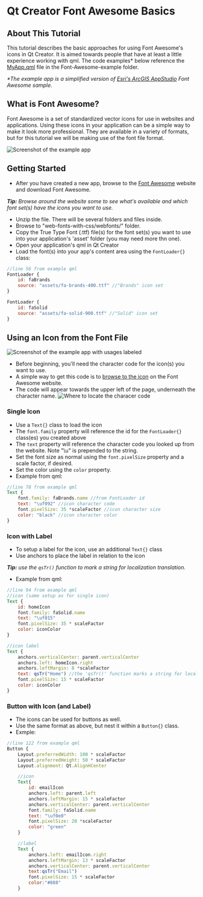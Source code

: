 # Qt Creator Font Awesome Basics

## About This Tutorial
This tutorial describes the basic approaches for using Font Awesome's icons in Qt Creator. It is aimed towards people that have at least a little experience working with qml. The code examples\* below reference the [MyApp.qml](Font-Awesome-example) file in the Font-Awesome-example folder.

_\*The example app is a simplified version of [Esri's ArcGIS AppStudio](https://doc.arcgis.com/en/appstudio/) Font Awesome sample._

## What is Font Awesome?
Font Awesome is a set of standardized vector icons for use in websites and applications. Using these icons in your application can be a simple way to make it look more professional. They are available in a variety of formats, but for this tutorial we will be making use of the font file format.

![Screenshot of the example app](/tutorial-assets/AppScreenshot.png)

## Getting Started
- After you have created a new app, browse to the [Font Awesome](https://fontawesome.com/ "Font Awesome") website and download Font Awesome.

_**Tip:** Browse around the website some to see what's available and which font set(s) have the icons you want to use._
- Unzip the file. There will be several folders and files inside.
- Browse to "web-fonts-with-css/webfonts/" folder.
- Copy the True Type Font (.ttf) file(s) for the font set(s) you want to use into your application's 'asset' folder (you may need more thn one).
- Open your application's qml in Qt Creator
- Load the font(s) into your app's content area using the ```FontLoader{}``` class:
```qml
//line 56 from example qml
FontLoader {
    id: faBrands
    source: "assets/fa-brands-400.ttf" //"Brands" icon set
}

FontLoader {
    id: faSolid
    source: "assets/fa-solid-900.ttf" //"Solid" icon set
}
```

## Using an Icon from the Font File

![Screenshot of the example app with usages labeled](/tutorial-assets/AppScreenshotLabels.png)

- Before beginning, you'll need the character code for the icon(s) you want to use.
- A simple way to get this code is to [browse to the icon](https://fontawesome.com/icons?d=gallery) on the Font Awesome website.
- The code will appear towards the upper left of the page, underneath the character name.
![Where to locate the characer code](/tutorial-assets/CharacterCode.png)

### Single Icon
- Use a ```Text{}``` class to load the icon
- The ```font.family``` property will reference the id for the ```FontLoader{}``` class(es) you created above
- The ```text``` property will reference the character code you looked up from the website. Note "\u" is prepended to the string.
- Set the font size as normal using the ```font.pixelSize``` property and a scale factor, if desired.
- Set the color using the ```color``` property.
- Example from qml:
```qml
//line 78 from example qml
Text {
    font.family: faBrands.name //from FontLoader id
    text: "\uf092" //icon character code
    font.pixelSize: 35 *scaleFactor //icon character size
    color: "black" //icon character color
}
```
### Icon with Label
- To setup a label for the icon, use an additional ```Text{}``` class
- Use anchors to place the label in relation to the icon

_**Tip:** use the ```qsTr()``` function to mark a string for localization translation._
- Example from qml:
```qml
//line 94 from example qml
//icon (same setup as for single icon)
Text {
    id: homeIcon
    font.family: faSolid.name
    text: "\uf015"
    font.pixelSize: 35 * scaleFactor
    color: iconColor
}

//icon label
Text {
    anchors.verticalCenter: parent.verticalCenter
    anchors.left: homeIcon.right
    anchors.leftMargin: 8 *scaleFactor
    text: qsTr("Home") //the 'qsTr()' function marks a string for localization translation
    font.pixelSize: 15 * scaleFactor
    color: iconColor
}
```

### Button with Icon (and Label)
- The icons can be used for buttons as well.
- Use the same format as above, but nest it within a ```Button{}``` class.
- Exmple:
```qml
//line 122 from example qml
Button {
    Layout.preferredWidth: 100 * scaleFactor
    Layout.preferredHeight: 50 * scaleFactor
    Layout.alignment: Qt.AlignHCenter

    //icon
    Text{
        id: emailIcon
        anchors.left: parent.left
        anchors.leftMargin: 15 * scaleFactor
        anchors.verticalCenter: parent.verticalCenter
        font.family: faSolid.name
        text: "\uf0e0"
        font.pixelSize: 20 *scaleFactor
        color: "green"
    }

    //label
    Text {
        anchors.left: emailIcon.right
        anchors.leftMargin: 13 * scaleFactor
        anchors.verticalCenter: parent.verticalCenter
        text:qsTr("Email")
        font.pixelSize: 15 * scaleFactor
        color:"#888"
    }
```
